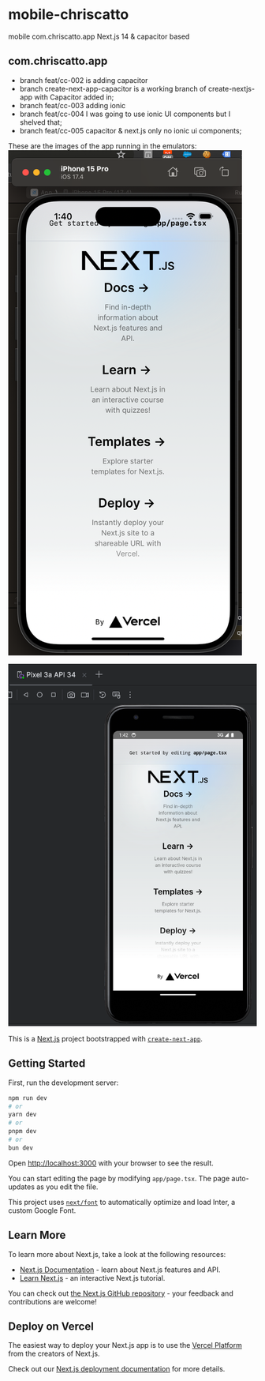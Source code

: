 # mobile-chriscatto
mobile com.chriscatto.app Next.js 14 &amp; capacitor based

## com.chriscatto.app

* branch feat/cc-002 is adding capacitor
* branch create-next-app-capacitor is a working branch of create-nextjs-app with Capacitor added in;
* branch feat/cc-003 adding ionic
* branch feat/cc-004 I was going to use ionic UI components but I shelved that;
* branch feat/cc-005 capacitor & next.js only no ionic ui components; 

These are the images of the app running in the emulators:
![ChrisCatto.com NextJS Mobile Capacitor Ios Screenshot](https://github.com/ccatto/media-files/blob/main/NextJS/ChrisCatto-NextJS-Mobile-Capacitor-IOS-ScreenShot.png?raw=true)

![ChrisCatto.com NextJS Mobile Capacitor Android Screenshot](https://github.com/ccatto/media-files/blob/main/NextJS/ChrisCatto-NextJS-Mobile-Capacitor-Android-ScreenShot.png.png?raw=true)


This is a [Next.js](https://nextjs.org/) project bootstrapped with [`create-next-app`](https://github.com/vercel/next.js/tree/canary/packages/create-next-app).

## Getting Started

First, run the development server:

```bash
npm run dev
# or
yarn dev
# or
pnpm dev
# or
bun dev
```

Open [http://localhost:3000](http://localhost:3000) with your browser to see the result.

You can start editing the page by modifying `app/page.tsx`. The page auto-updates as you edit the file.

This project uses [`next/font`](https://nextjs.org/docs/basic-features/font-optimization) to automatically optimize and load Inter, a custom Google Font.

## Learn More

To learn more about Next.js, take a look at the following resources:

- [Next.js Documentation](https://nextjs.org/docs) - learn about Next.js features and API.
- [Learn Next.js](https://nextjs.org/learn) - an interactive Next.js tutorial.

You can check out [the Next.js GitHub repository](https://github.com/vercel/next.js/) - your feedback and contributions are welcome!

## Deploy on Vercel

The easiest way to deploy your Next.js app is to use the [Vercel Platform](https://vercel.com/new?utm_medium=default-template&filter=next.js&utm_source=create-next-app&utm_campaign=create-next-app-readme) from the creators of Next.js.

Check out our [Next.js deployment documentation](https://nextjs.org/docs/deployment) for more details.
